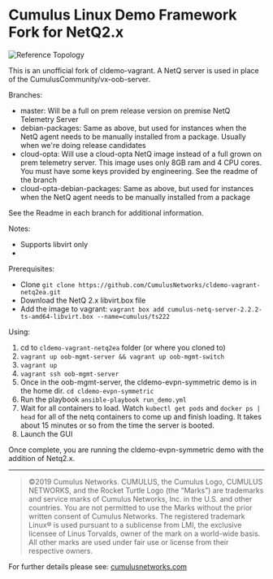 # Cumulus Linux Demo Framework Fork for NetQ2.x 
![Reference Topology](./documentation/cldemo_topology.png "Reference Topology")

This is an unofficial fork of cldemo-vagrant. A NetQ server is used in place of the CumulusCommunity/vx-oob-server.

Branches:  
* master: Will be a full on prem release version on premise NetQ Telemetry Server   
* debian-packages: Same as above, but used for instances when the NetQ agent needs to be manually installed from a package. Usually when we're doing release candidates  
* cloud-opta: Will use a cloud-opta NetQ image instead of a full grown on prem telemetry server. This image uses only 8GB ram and 4 CPU cores. You must have some keys provided by engineering. See the readme of the branch  
* cloud-opta-debian-packages: Same as above, but used for instances when the NetQ agent needs to be manually installed from a package  

See the Readme in each branch for additional information.

Notes:
* Supports libvirt only
* 

Prerequisites:
* Clone `git clone https://github.com/CumulusNetworks/cldemo-vagrant-netq2ea.git`
* Download the NetQ 2.x libvirt.box file
* Add the image to vagrant: `vagrant box add cumulus-netq-server-2.2.2-ts-amd64-libvirt.box --name=cumulus/ts222`

Using:
1) cd to `cldemo-vagrant-netq2ea` folder (or where you cloned to) 
2) `vagrant up oob-mgmt-server && vagrant up oob-mgmt-switch`
3) `vagrant up`
4) `vagrant ssh oob-mgmt-server`
5) Once in the oob-mgmt-server, the cldemo-evpn-symmetric demo is in the home dir. `cd cldemo-evpn-symmetric`
6) Run the playbook `ansible-playbook run_demo.yml`
7) Wait for all containers to load. Watch `kubectl get pods` and `docker ps | head` for all of the netq containers to come up and finish loading. It takes about 15 minutes or so from the time the server is booted.
8) Launch the GUI

Once complete, you are running the cldemo-evpn-symmetric demo with the addition of Netq2.x.

---

>©2019 Cumulus Networks. CUMULUS, the Cumulus Logo, CUMULUS NETWORKS, and the Rocket Turtle Logo 
(the “Marks”) are trademarks and service marks of Cumulus Networks, Inc. in the U.S. and other 
countries. You are not permitted to use the Marks without the prior written consent of Cumulus 
Networks. The registered trademark Linux® is used pursuant to a sublicense from LMI, the exclusive 
licensee of Linus Torvalds, owner of the mark on a world-wide basis. All other marks are used under 
fair use or license from their respective owners.

For further details please see: [cumulusnetworks.com](http://www.cumulusnetworks.com)
